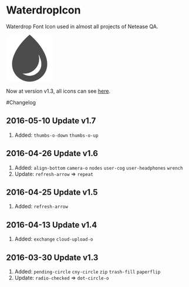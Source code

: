 # WaterdropIcon
Waterdrop Font Icon used in almost all projects of Netease QA.

![WaterdropIcon](/wd.png)

Now at version v1.3, all icons can see [here](/demo.html).

#Changelog
## 2016-05-10 Update v1.7
1. Added: `thumbs-o-down` `thumbs-o-up`

## 2016-04-26 Update v1.6
1. Added: `align-bottom` `camera-o` `nodes` `user-cog` `user-headphones` `wrench`
2. Update: `refresh-arrow` => `repeat`

## 2016-04-25 Update v1.5
1. Added: `refresh-arrow`

## 2016-04-13 Update v1.4
1. Added: `exchange` `cloud-upload-o`

## 2016-03-30 Update v1.3
1. Added: `pending-circle` `cny-circle` `zip` `trash-fill` `paperflip`
2. Update: `radio-checked` => `dot-circle-o`